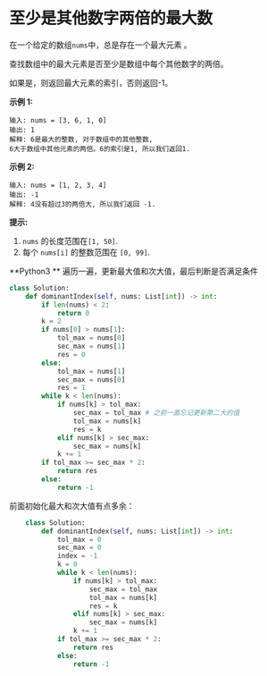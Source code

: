 # 至少是其他数字两倍的最大数

在一个给定的数组`nums`中，总是存在一个最大元素 。

查找数组中的最大元素是否至少是数组中每个其他数字的两倍。

如果是，则返回最大元素的索引，否则返回-1。

**示例 1:**

```
输入: nums = [3, 6, 1, 0]
输出: 1
解释: 6是最大的整数, 对于数组中的其他整数,
6大于数组中其他元素的两倍。6的索引是1, 所以我们返回1.
```

**示例 2:**

```
输入: nums = [1, 2, 3, 4]
输出: -1
解释: 4没有超过3的两倍大, 所以我们返回 -1.
```

**提示:**

1. `nums` 的长度范围在`[1, 50]`.
2. 每个 `nums[i]` 的整数范围在 `[0, 99]`.

**Python3 ** 遍历一遍，更新最大值和次大值，最后判断是否满足条件 

```python
class Solution:
    def dominantIndex(self, nums: List[int]) -> int: 
        if len(nums) < 2:
            return 0
        k = 2
        if nums[0] > nums[1]:
            tol_max = nums[0]
            sec_max = nums[1]
            res = 0
        else:
            tol_max = nums[1]
            sec_max = nums[0]
            res = 1
        while k < len(nums):
            if nums[k] > tol_max:
                sec_max = tol_max # 之前一直忘记更新第二大的值
                tol_max = nums[k]
                res = k
            elif nums[k] > sec_max:
                sec_max = nums[k]
            k += 1
        if tol_max >= sec_max * 2:
            return res
        else:
            return -1
```

   前面初始化最大和次大值有点多余：

```python
    class Solution:
        def dominantIndex(self, nums: List[int]) -> int: 
            tol_max = 0
            sec_max = 0
            index = -1
            k = 0
            while k < len(nums):
                if nums[k] > tol_max:
                    sec_max = tol_max 
                    tol_max = nums[k]
                    res = k
                elif nums[k] > sec_max:
                    sec_max = nums[k]
                k += 1
            if tol_max >= sec_max * 2:
                return res
            else:
                return -1
```
```python

```